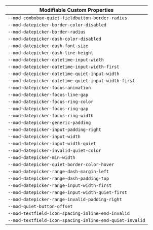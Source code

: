 | Modifiable Custom Properties                            |
| ------------------------------------------------------- |
| `--mod-combobox-quiet-fieldbutton-border-radius`        |
| `--mod-datepicker-border-color-disabled`                |
| `--mod-datepicker-border-radius`                        |
| `--mod-datepicker-dash-color-disabled`                  |
| `--mod-datepicker-dash-font-size`                       |
| `--mod-datepicker-dash-line-height`                     |
| `--mod-datepicker-datetime-input-width`                 |
| `--mod-datepicker-datetime-input-width-first`           |
| `--mod-datepicker-datetime-quiet-input-width`           |
| `--mod-datepicker-datetime-quiet-input-width-first`     |
| `--mod-datepicker-focus-animation`                      |
| `--mod-datepicker-focus-line-gap`                       |
| `--mod-datepicker-focus-ring-color`                     |
| `--mod-datepicker-focus-ring-gap`                       |
| `--mod-datepicker-focus-ring-width`                     |
| `--mod-datepicker-generic-padding`                      |
| `--mod-datepicker-input-padding-right`                  |
| `--mod-datepicker-input-width`                          |
| `--mod-datepicker-input-width-quiet`                    |
| `--mod-datepicker-invalid-quiet-color`                  |
| `--mod-datepicker-min-width`                            |
| `--mod-datepicker-quiet-border-color-hover`             |
| `--mod-datepicker-range-dash-margin-left`               |
| `--mod-datepicker-range-dash-padding-top`               |
| `--mod-datepicker-range-input-width-first`              |
| `--mod-datepicker-range-input-width-quiet-first`        |
| `--mod-datepicker-range-invalid-padding-right`          |
| `--mod-quiet-button-offset`                             |
| `--mod-textfield-icon-spacing-inline-end-invalid`       |
| `--mod-textfield-icon-spacing-inline-end-quiet-invalid` |

